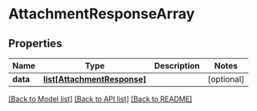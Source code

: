 # AttachmentResponseArray

## Properties
Name | Type | Description | Notes
------------ | ------------- | ------------- | -------------
**data** | [**list[AttachmentResponse]**](AttachmentResponse.md) |  | [optional] 

[[Back to Model list]](../README.md#documentation-for-models) [[Back to API list]](../README.md#documentation-for-api-endpoints) [[Back to README]](../README.md)

